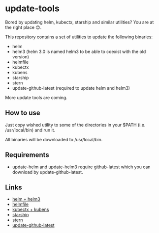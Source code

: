 # update-tools

Bored by updating helm, kubectx, starship and similar utilities? You are at the right place 😊.

This repository contains a set of utilities to update the following binaries:

* helm
* helm3 (helm 3.0 is named helm3 to be able to coexist with the old version)
* helmfile
* kubectx
* kubens
* starship
* stern
* update-github-latest (required to update helm and helm3)

More update tools are coming.

## How to use

Just copy wished utility to some of the directories in your $PATH (i.e. /usr/local/bin) and run it.

All binaries will be downloaded to /usr/local/bin.

## Requirements

* update-helm and update-helm3 require github-latest which you can download by update-github-latest.

## Links

* [helm + helm3](https://github.com/helm/helm)
* [helmfile](https://github.com/roboll/helmfile)
* [kubectx + kubens](https://github.com/ahmetb/kubectx)
* [starship](https://github.com/starship/starship)
* [stern](https://github.com/wercker/stern)
* [update-github-latest](https://github.com/acim/github-latest)
